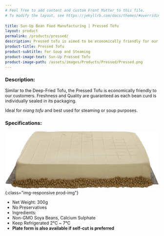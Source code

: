 ```yaml
---
# Feel free to add content and custom Front Matter to this file.
# To modify the layout, see https://jekyllrb.com/docs/themes/#overriding-theme-defaults

title: Sun-Up Bean Food Manufacturing | Pressed Tofu
layout: product
permalink: /products/pressed/
description: Pressed tofu is aimed to be economically friendly for our customers. To ensure freshness and hygiene, the product is sealed in its' packaging. The product is also available in plate form for customers who prefer self-cutting to size themselves.
product-title: Pressed Tofu
product-subtitle: For Soup and Steaming
product-image-text: Sun-Up Pressed Tofu
product-image-path: /assets/images/Products/Pressed/Pressed.png
---
```

### Description:
Similar to the Deep-Fried Tofu, the Pressed Tofu is economically friendly to our customers. 
Freshness and Quality are guaranteed as each bean curd is individually sealed in its packaging.


Ideal for _niang tofu_ and best used for steaming or soup purposes.

### Specifications:
![Sun-Up Pressed Tofu self-cut plate](/assets/images/Products/Pressed/productthumbnail.png){:class="img-responsive prod-img"}
-  Net Weight: 300g
-  No Preservatives
-  Ingredients:
-  Non-GMO Soya Beans, Calcium Sulphate
-  Keep Refrigerated 2℃ ~ 7℃
-  **Plate form is also available if self-cut is preferred**